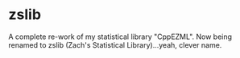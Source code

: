 # zslib
A complete re-work of my statistical library "CppEZML". Now being renamed to zslib (Zach's Statistical Library)...yeah, clever name.
